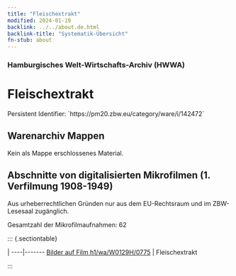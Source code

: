 ```yaml
---
title: "Fleischextrakt"
modified: 2024-01-19
backlink: ../../about.de.html
backlink-title: "Systematik-Übersicht"
fn-stub: about
---
```


### Hamburgisches Welt-Wirtschafts-Archiv (HWWA)

# Fleischextrakt

<div class="hint">Persistent Identifier: `https://pm20.zbw.eu/category/ware/i/142472`</div>







## Warenarchiv Mappen





Kein als Mappe erschlossenes Material.



<a id="filmsections" />

## Abschnitte von digitalisierten Mikrofilmen (1. Verfilmung 1908-1949)

<p>Aus urheberrechtlichen Gründen nur aus dem EU-Rechtsraum und im ZBW-Lesesaal zugänglich.</p>


<p>Gesamtzahl der Mikrofilmaufnahmen: 62</p>





::: {.sectiontable}

 | 
----|-------
<a class="btn" href="https://pm20.zbw.eu/film/h1/wa/W0129H/0775" rel="nofollow">Bilder auf Film h1/wa/W0129H/0775</a> | Fleischextrakt


:::
















